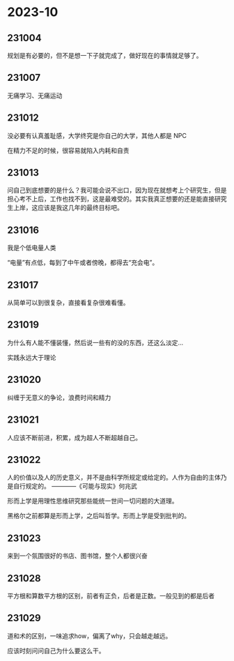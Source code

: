 # 2023-10

## 231004

规划是有必要的，但不是想一下子就完成了，做好现在的事情就足够了。

## 231007

无痛学习、无痛运动

## 231012

没必要有认真羞耻感，大学终究是你自己的大学，其他人都是 NPC

在精力不足的时候，很容易就陷入内耗和自责

## 231013

问自己到底想要的是什么？我可能会说不出口，因为现在就想考上个研究生，但是担心考不上后，工作也找不到，这是最难受的。其实我真正想要的还是能直接研究生上岸，这应该是我这几年的最终目标吧。

## 231016

我是个低电量人类

“电量”有点低，每到了中午或者傍晚，都得去“充会电”。

## 231017

从简单可以到很复杂，直接看复杂很难看懂。

## 231019

为什么有人能不懂装懂，然后说一些有的没的东西，还这么淡定…

实践永远大于理论

## 231020

纠缠于无意义的争论，浪费时间和精力

## 231021

人应该不断前进，积累，成为超人不断超越自己。

## 231022

人的价值以及人的历史意义，并不是由科学所规定或给定的。人作为自由的主体乃是自行规定的。 ————《可能与现实》何兆武

形而上学是用理性思维研究那些能统一世间一切问题的大道理。

黑格尔之前都算是形而上学，之后叫哲学。形而上学是受到批判的。

## 231023

来到一个氛围很好的书店、图书馆，整个人都很兴奋
  
## 231028

平方根和算数平方根的区别，前者有正负，后者是正数。一般见到的都是后者

## 231029

道和术的区别，一味追求how，偏离了why，只会越走越远。

应该时刻问问自己为什么要这么干。
